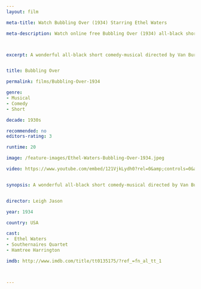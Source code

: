 ```yaml
---
layout: film

meta-title: Watch Bubbling Over (1934) Starring Ethel Waters

meta-description: Watch online free Bubbling Over (1934) all-black short comedy-musical movie. Watch classic musical movies at La Filmothèque.



excerpt: A wonderful all-black short comedy-musical directed by Van Buren. Featuring Ethel Waters with songs such as"Taking Your Time" and "Darkies Don't Dream".


title: Bubbling Over

permalink: films/Bubbling-Over-1934

genre:
- Musical
- Comedy
- Short

decade: 1930s

recommended: no
editors-rating: 3

runtime: 20

image: /feature-images/Ethel-Waters-Bubbling-Over-1934.jpeg

video: https://www.youtube.com/embed/121VjkLydh0?rel=0&amp;controls=0&amp;showinfo=0


synopsis: A wonderful all-black short comedy-musical directed by Van Buren. Featuring Ethel Waters with songs such as"Taking Your Time" and "Darkies Don't Dream".


director: Leigh Jason

year: 1934

country: USA

cast:
-  Ethel Waters
- Southernaires Quartet
- Hamtree Harrington

imdb: http://www.imdb.com/title/tt0135175/?ref_=fn_al_tt_1



---
```

